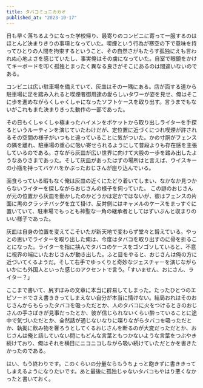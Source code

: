 ```yaml
---
title: タバコミュニカカオ
published_at: "2023-10-17"
---
```


日も早く落ちるようになった学校帰り、最寄りのコンビニに寄って一服するのはほとんど決まりきりの事項となっていた。喫煙という行為が寒空の下で意味を持ってひとりの人間を拘束するということ、その自然さがもたらす孤独にえも言われぬ心地よさを感じていたし、事実俺はその虜になっていた。自室で眼鏡をかけてキーボードを叩く孤独とまったく異なる良さがそこにあるのは間違いないのである。

コンビニは広い駐車場を備えていて、灰皿はその一隅にある。店が面する道から駐車場に足を踏み入れると喫煙者御用達の愛らしいタワーが姿を見せ、俺はそこに歩を進めながらくしゃくしゃになったソフトケースを取り出す。言うまでもないがこれもまた決まりきった動作の一部であった。

その日もくしゃくしゃ極まったハイメンをポケットから取り出しライターを手探るというルーティンを演じていたわけだが、定位置に近づくにつれ喫煙が許されるその空間の様子がいつもと違っていることに気がついた。かの寸胴がフェンスの隅を離れ、駐車場の重心に吸い寄せられるようにして普段よりも存在感を主張しているのである。さながら灰皿が広い世界に向けて大股の一歩を踏み出したようなありさまであった。そして灰皿があったはずの場所はと言えば、ウイスキーの小瓶を持ってバケハをかぶったおじさんが座り込んでいる。

面食らっている暇もなく俺は灰皿の近くにたどり着いてしまい、なかなか見つからないライターを探しながらおじさんの様子を伺っていた。
この謎のおじさんが元の位置から灰皿を動かしたのかどうかは定かではないが、彼はフェンスの片面に黒のクラッチバッグを立て掛け、反対側にはキャメルのケースをまっすぐに置いていて、駐車場でもっとも神聖な一角の継承者としてはずいぶんと収まりのいい様子であった。

灰皿は自身の位置を変えてこそいたが新天地で変わらず堂々と聳えている。やっとの思いでライターを取り出した俺は、今度はタバコを取り出すのに骨を折ることになった。ライターを指に挟んでタバコのケースをゴソゴソしていると、不意に視界の端にいたおじさんが動き出した。ふと目をやると、おじさんは俺の方に近づいてくるようだ。そして右手でゆっくりと奇妙なジェスチャーを演じながらいかにも外国人といった感じのアクセントで言う。「すいません、おにさん、ライター？」

ここまで書いて、尻すぼみの文章に本当に辟易してしまった。たったひとつのエピソードでさえ書ききってしまえない自分が本当に情けない。結局おれはそのおじさんからもらったタバコを吸っただとか、人のタバコに火をつけるときのおじさんの手さばきが見事だったとか、彼が信じられないくらい酔っていることに途中で気づいただとか、全然話が通じないなりに喋りながらタバコを吸っただとか、執拗に飲み物を奢ろうとしてくるおじさんを断るのが大変だっただとか、おじさんは俺と話していない間にもどんな言葉ともつかないような言葉をつぶやき続けており、俺はそれを横目にニコニコしながら吸い続けていただとかを書きたかったのである。

はい、もう終わりです。このくらいの分量ならもうちょっと飽きずに書ききってしまえるようになりたいです。あと最後に孤独じゃないタバコもやはり悪くなかったと書いておく。
